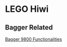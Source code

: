 # LEGO Hiwi

## Bagger Related 

[Bagger 9800 Functionalities](https://www.mindmeister.com/beta/1743187267)
